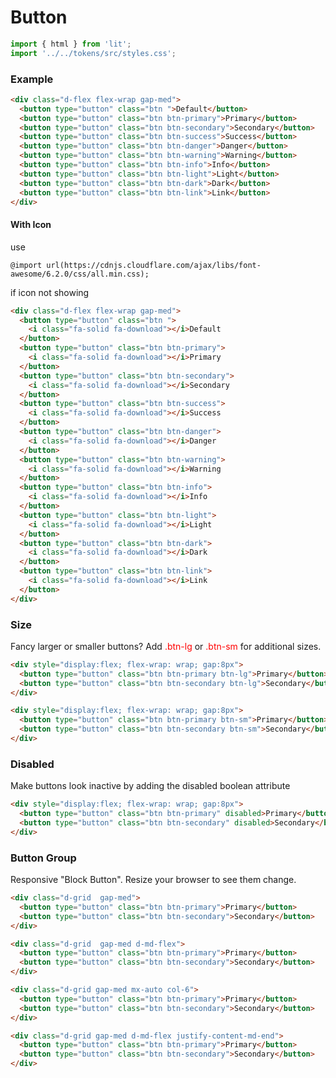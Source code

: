 # Button

```js script
import { html } from 'lit';
import '../../tokens/src/styles.css';
```

### Example

```html preview-story
<div class="d-flex flex-wrap gap-med">
  <button type="button" class="btn ">Default</button>
  <button type="button" class="btn btn-primary">Primary</button>
  <button type="button" class="btn btn-secondary">Secondary</button>
  <button type="button" class="btn btn-success">Success</button>
  <button type="button" class="btn btn-danger">Danger</button>
  <button type="button" class="btn btn-warning">Warning</button>
  <button type="button" class="btn btn-info">Info</button>
  <button type="button" class="btn btn-light">Light</button>
  <button type="button" class="btn btn-dark">Dark</button>
  <button type="button" class="btn btn-link">Link</button>
</div>
```

#### With Icon

use

```
@import url(https://cdnjs.cloudflare.com/ajax/libs/font-awesome/6.2.0/css/all.min.css);
```

if icon not showing

```html preview-story
<div class="d-flex flex-wrap gap-med">
  <button type="button" class="btn ">
    <i class="fa-solid fa-download"></i>Default
  </button>
  <button type="button" class="btn btn-primary">
    <i class="fa-solid fa-download"></i>Primary
  </button>
  <button type="button" class="btn btn-secondary">
    <i class="fa-solid fa-download"></i>Secondary
  </button>
  <button type="button" class="btn btn-success">
    <i class="fa-solid fa-download"></i>Success
  </button>
  <button type="button" class="btn btn-danger">
    <i class="fa-solid fa-download"></i>Danger
  </button>
  <button type="button" class="btn btn-warning">
    <i class="fa-solid fa-download"></i>Warning
  </button>
  <button type="button" class="btn btn-info">
    <i class="fa-solid fa-download"></i>Info
  </button>
  <button type="button" class="btn btn-light">
    <i class="fa-solid fa-download"></i>Light
  </button>
  <button type="button" class="btn btn-dark">
    <i class="fa-solid fa-download"></i>Dark
  </button>
  <button type="button" class="btn btn-link">
    <i class="fa-solid fa-download"></i>Link
  </button>
</div>
```

### Size

Fancy larger or smaller buttons? Add <span style="color:red">.btn-lg</span> or <span style="color:red">.btn-sm</span> for additional sizes.

```html preview-story
<div style="display:flex; flex-wrap: wrap; gap:8px">
  <button type="button" class="btn btn-primary btn-lg">Primary</button>
  <button type="button" class="btn btn-secondary btn-lg">Secondary</button>
</div>
```

```html preview-story
<div style="display:flex; flex-wrap: wrap; gap:8px">
  <button type="button" class="btn btn-primary btn-sm">Primary</button>
  <button type="button" class="btn btn-secondary btn-sm">Secondary</button>
</div>
```

### Disabled

Make buttons look inactive by adding the <span class="code">disabled</span> boolean attribute

```html preview-story
<div style="display:flex; flex-wrap: wrap; gap:8px">
  <button type="button" class="btn btn-primary" disabled>Primary</button>
  <button type="button" class="btn btn-secondary" disabled>Secondary</button>
</div>
```

### Button Group

Responsive "Block Button". Resize your browser to see them change.

```html preview-story
<div class="d-grid  gap-med">
  <button type="button" class="btn btn-primary">Primary</button>
  <button type="button" class="btn btn-secondary">Secondary</button>
</div>
```

```html preview-story
<div class="d-grid  gap-med d-md-flex">
  <button type="button" class="btn btn-primary">Primary</button>
  <button type="button" class="btn btn-secondary">Secondary</button>
</div>
```

```html preview-story
<div class="d-grid gap-med mx-auto col-6">
  <button type="button" class="btn btn-primary">Primary</button>
  <button type="button" class="btn btn-secondary">Secondary</button>
</div>
```

```html preview-story
<div class="d-grid gap-med d-md-flex justify-content-md-end">
  <button type="button" class="btn btn-primary">Primary</button>
  <button type="button" class="btn btn-secondary">Secondary</button>
</div>
```
